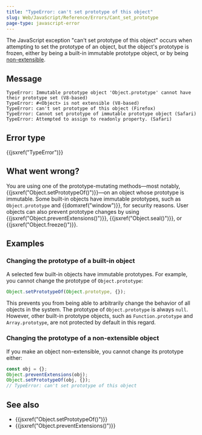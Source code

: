 ```yaml
---
title: "TypeError: can't set prototype of this object"
slug: Web/JavaScript/Reference/Errors/Cant_set_prototype
page-type: javascript-error
---
```




The JavaScript exception "can't set prototype of this object" occurs when attempting to set the prototype of an object, but the object's prototype is frozen, either by being a built-in immutable prototype object, or by being [non-extensible](/Web/JavaScript/Reference/Global_Objects/Object/isExtensible).

## Message

```plain
TypeError: Immutable prototype object 'Object.prototype' cannot have their prototype set (V8-based)
TypeError: #<Object> is not extensible (V8-based)
TypeError: can't set prototype of this object (Firefox)
TypeError: Cannot set prototype of immutable prototype object (Safari)
TypeError: Attempted to assign to readonly property. (Safari)
```

## Error type

{{jsxref("TypeError")}}

## What went wrong?

You are using one of the prototype-mutating methods—most notably, {{jsxref("Object.setPrototypeOf()")}}—on an object whose prototype is immutable. Some built-in objects have immutable prototypes, such as `Object.prototype` and {{domxref("window")}}, for security reasons. User objects can also prevent prototype changes by using {{jsxref("Object.preventExtensions()")}}, {{jsxref("Object.seal()")}}, or {{jsxref("Object.freeze()")}}.

## Examples

### Changing the prototype of a built-in object

A selected few built-in objects have immutable prototypes. For example, you cannot change the prototype of `Object.prototype`:

```js example-bad
Object.setPrototypeOf(Object.prototype, {});
```

This prevents you from being able to arbitrarily change the behavior of all objects in the system. The prototype of `Object.prototype` is always `null`. However, other built-in prototype objects, such as `Function.prototype` and `Array.prototype`, are not protected by default in this regard.

### Changing the prototype of a non-extensible object

If you make an object non-extensible, you cannot change its prototype either:

```js example-bad
const obj = {};
Object.preventExtensions(obj);
Object.setPrototypeOf(obj, {});
// TypeError: can't set prototype of this object
```

## See also

- {{jsxref("Object.setPrototypeOf()")}}
- {{jsxref("Object.preventExtensions()")}}
